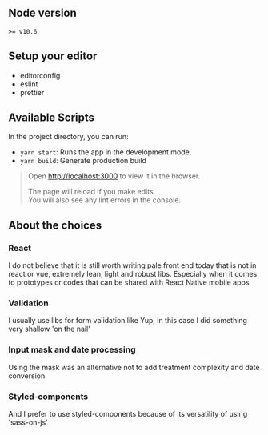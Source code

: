 ## Node version

`>= v10.6`

## Setup your editor

- editorconfig
- eslint
- prettier

## Available Scripts

In the project directory, you can run:

- `yarn start`: Runs the app in the development mode.
- `yarn build`: Generate production build

> Open [http://localhost:3000](http://localhost:3000) to view it in the browser.
>
> The page will reload if you make edits.<br />
> You will also see any lint errors in the console.

## About the choices

### React

I do not believe that it is still worth writing pale front end today that is not in react or vue, extremely lean, light and robust libs. Especially when it comes to prototypes or codes that can be shared with React Native mobile apps

### Validation

I usually use libs for form validation like Yup, in this case I did something very shallow 'on the nail'

### Input mask and date processing

Using the mask was an alternative not to add treatment complexity and date conversion

### Styled-components

And I prefer to use styled-components because of its versatility of using 'sass-on-js'
